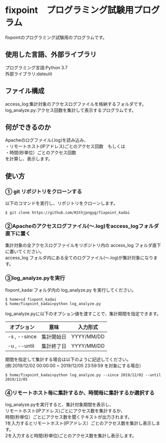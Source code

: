# fixpoint　プログラミング試験用プログラム
fixpointのプログラミング試験用のプログラムです。

## 使用した言語、外部ライブラリ
プログラミング言語:Python 3.7  
外部ライブラリ:dateutil

## ファイル構成

access_log:集計対象のアクセスログファイルを格納するフォルダです。  
log_analyze.py:アクセス回数を集計して表示するプログラムです。

## 何ができるのか
Apacheのログファイル(.log)を読み込み、  
・リモートホスト(IPアドレス)ごとのアクセス回数　もしくは  
・時間(秒単位）ごとのアクセス回数  
を計算し、表示します。

## 使い方
### ① git リポジトリをクローンする
以下のコマンドを実行し、リポジトリをクローンします。 

```
$ git clone https://github.com/KSthjpngyg/fixpoint_kadai
```

### ②Apacheのアクセスログファイル(～.log)をaccess_logフォルダ直下に置く
集計対象の全アクセスログファイルをリポジトリ内の access_log フォルダ直下に置いてください。  
access_log フォルダ内にある全てのログファイル(～.log)が集計対象になります。

### ③log_analyze.pyを実行
fixpont_kadai フォルダ内の log_analyze.py を実行してください。  

```shell
$ home>cd fixpont_kadai
$ home/fixpoint_kadai>python log_analyze.py

```

log_analyze.pyに以下のオプション値を渡すことで、集計期間を指定できます。

|オプション|意味|入力形式| 
----|----|---- 
|-s , --since|集計開始日|YYYY/MM/DD| 
|-u , --until|集計終了日|YYYY/MM/DD| 

期間を指定して集計する場合は以下のように記述してください。  
(例:2019/12/02 00:00:00 ~ 2019/12/05 23:59:59 を対象にする場合）

```shell
$ home/fixpoint_kadai>python log_analyze.py --since 2019/12/02 --until 2019/12/05
```

### ④リモートホスト毎に集計するか、時間毎に集計するか選択する
log_analyze.pyを実行すると、集計対象期間を表示し、  
リモートホスト(IPアドレス)ごとにアクセス数を集計するか、  
時間(秒単位）ごとにアクセス数を聞くテキストが出力されます。  
1を入力するとリモートホスト(IPアドレス）ごとのアクセス数を集計し表示します。  
2を入力すると時間(秒単位)ごとのアクセス数を集計し表示します。
